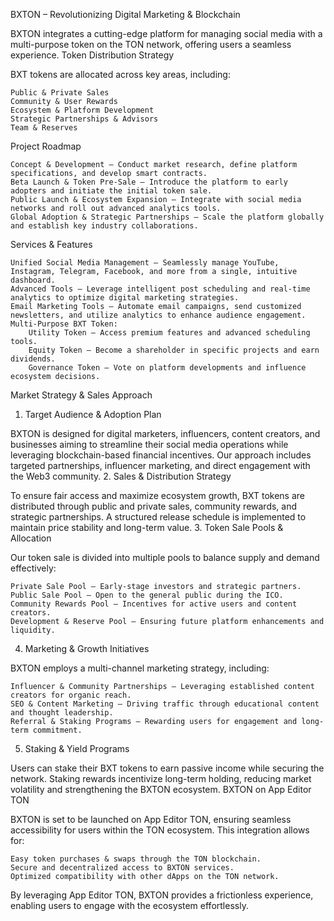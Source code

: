 BXTON – Revolutionizing Digital Marketing & Blockchain

BXTON integrates a cutting-edge platform for managing social media with a multi-purpose token on the TON network, offering users a seamless experience.
Token Distribution Strategy

BXT tokens are allocated across key areas, including:

    Public & Private Sales
    Community & User Rewards
    Ecosystem & Platform Development
    Strategic Partnerships & Advisors
    Team & Reserves

Project Roadmap

    Concept & Development – Conduct market research, define platform specifications, and develop smart contracts.
    Beta Launch & Token Pre-Sale – Introduce the platform to early adopters and initiate the initial token sale.
    Public Launch & Ecosystem Expansion – Integrate with social media networks and roll out advanced analytics tools.
    Global Adoption & Strategic Partnerships – Scale the platform globally and establish key industry collaborations.

Services & Features

    Unified Social Media Management – Seamlessly manage YouTube, Instagram, Telegram, Facebook, and more from a single, intuitive dashboard.
    Advanced Tools – Leverage intelligent post scheduling and real-time analytics to optimize digital marketing strategies.
    Email Marketing Tools – Automate email campaigns, send customized newsletters, and utilize analytics to enhance audience engagement.
    Multi-Purpose BXT Token:
        Utility Token – Access premium features and advanced scheduling tools.
        Equity Token – Become a shareholder in specific projects and earn dividends.
        Governance Token – Vote on platform developments and influence ecosystem decisions.

Market Strategy & Sales Approach
1. Target Audience & Adoption Plan

BXTON is designed for digital marketers, influencers, content creators, and businesses aiming to streamline their social media operations while leveraging blockchain-based financial incentives. Our approach includes targeted partnerships, influencer marketing, and direct engagement with the Web3 community.
2. Sales & Distribution Strategy

To ensure fair access and maximize ecosystem growth, BXT tokens are distributed through public and private sales, community rewards, and strategic partnerships. A structured release schedule is implemented to maintain price stability and long-term value.
3. Token Sale Pools & Allocation

Our token sale is divided into multiple pools to balance supply and demand effectively:

    Private Sale Pool – Early-stage investors and strategic partners.
    Public Sale Pool – Open to the general public during the ICO.
    Community Rewards Pool – Incentives for active users and content creators.
    Development & Reserve Pool – Ensuring future platform enhancements and liquidity.

4. Marketing & Growth Initiatives

BXTON employs a multi-channel marketing strategy, including:

    Influencer & Community Partnerships – Leveraging established content creators for organic reach.
    SEO & Content Marketing – Driving traffic through educational content and thought leadership.
    Referral & Staking Programs – Rewarding users for engagement and long-term commitment.

5. Staking & Yield Programs

Users can stake their BXT tokens to earn passive income while securing the network. Staking rewards incentivize long-term holding, reducing market volatility and strengthening the BXTON ecosystem.
BXTON on App Editor TON

BXTON is set to be launched on App Editor TON, ensuring seamless accessibility for users within the TON ecosystem. This integration allows for:

    Easy token purchases & swaps through the TON blockchain.
    Secure and decentralized access to BXTON services.
    Optimized compatibility with other dApps on the TON network.

By leveraging App Editor TON, BXTON provides a frictionless experience, enabling users to engage with the ecosystem effortlessly.
